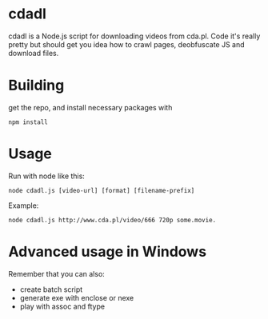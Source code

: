 # cdadl

cdadl is a Node.js script for downloading videos from cda.pl. Code it's really pretty but should get you idea how to crawl pages, deobfuscate JS and download files.

# Building
get the repo, and install necessary packages with
```
npm install
```

# Usage
Run with node like this:
```
node cdadl.js [video-url] [format] [filename-prefix]
```
Example:

```
node cdadl.js http://www.cda.pl/video/666 720p some.movie.
```

# Advanced usage in Windows
Remember that you can also:
* create batch script
* generate exe with enclose or nexe
* play with assoc and ftype
